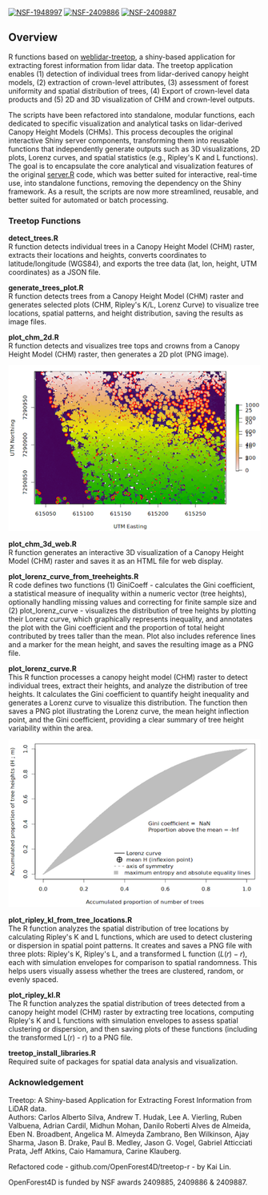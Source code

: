 [![NSF-1948997](https://img.shields.io/badge/NSF-2409885-blue.svg)](https://nsf.gov/awardsearch/showAward?AWD_ID=2409885) [![NSF-2409886](https://img.shields.io/badge/NSF-2409886-blue.svg)](https://nsf.gov/awardsearch/showAward?AWD_ID=2409886) [![NSF-2409887](https://img.shields.io/badge/NSF-2409887-blue.svg)](https://nsf.gov/awardsearch/showAward?AWD_ID=2409887)


## Overview
R functions based on [weblidar-treetop](https://github.com/carlos-alberto-silva/weblidar-treetop/), a shiny-based application for extracting forest information from lidar data. The treetop application enables (1) detection of individual trees from lidar-derived canopy height models, (2) extraction of crown-level attributes, (3) assessment of forest uniformity and spatial distribution of trees, (4) Export of crown-level data products and (5) 2D and 3D visualization of CHM and crown-level outputs.

The scripts have been refactored into standalone, modular functions, each dedicated to specific visualization and analytical tasks on lidar-derived Canopy Height Models (CHMs). This process decouples the original interactive Shiny server components, transforming them into reusable functions that independently generate outputs such as 3D visualizations, 2D plots, Lorenz curves, and spatial statistics (e.g., Ripley's K and L functions). The goal is to encapsulate the core analytical and visualization features of the original [server.R](https://github.com/carlos-alberto-silva/weblidar-treetop/blob/master/inst/app/server.r) code, which was better suited for interactive, real-time use, into standalone functions, removing the dependency on the Shiny framework. As a result, the scripts are now more streamlined, reusable, and better suited for automated or batch processing.

### Treetop Functions

**detect_trees.R**  
R function detects individual trees in a Canopy Height Model (CHM) raster, extracts their locations and heights, converts coordinates to latitude/longitude (WGS84), and exports the tree data (lat, lon, height, UTM coordinates) as a JSON file.

**generate_trees_plot.R**  
R function detects trees from a Canopy Height Model (CHM) raster and generates selected plots (CHM, Ripley's K/L, Lorenz Curve) to visualize tree locations, spatial patterns, and height distribution, saving the results as image files.

**plot_chm_2d.R**  
R function detects and visualizes tree tops and crowns from a Canopy Height Model (CHM) raster, then generates a 2D plot (PNG image).

![CHM 2D Plot](https://raw.githubusercontent.com/OpenForest4D/treetop-r/refs/heads/main/doc/images/chm_plot_2d.png)

**plot_chm_3d_web.R**  
R function generates an interactive 3D visualization of a Canopy Height Model (CHM) raster and saves it as an HTML file for web display.

**plot_lorenz_curve_from_treeheights.R**  
R code defines two functions (1) GiniCoeff - calculates the Gini coefficient, a statistical measure of inequality within a numeric vector (tree heights), optionally handling missing values and correcting for finite sample size and (2) plot_lorenz_curve - visualizes the distribution of tree heights by plotting their Lorenz curve, which graphically represents inequality, and annotates the plot with the Gini coefficient and the proportion of total height contributed by trees taller than the mean. Plot also includes reference lines and a marker for the mean height, and saves the resulting image as a PNG file.

**plot_lorenz_curve.R**  
This R function processes a canopy height model (CHM) raster to detect individual trees, extract their heights, and analyze the distribution of tree heights. It calculates the Gini coefficient to quantify height inequality and generates a Lorenz curve to visualize this distribution. The function then saves a PNG plot illustrating the Lorenz curve, the mean height inflection point, and the Gini coefficient, providing a clear summary of tree height variability within the area.

![Lorenz Curve](https://raw.githubusercontent.com/OpenForest4D/treetop-r/refs/heads/main/doc/images/lorenz_curve.png)

**plot_ripley_kl_from_tree_locations.R**  
The R function analyzes the spatial distribution of tree locations by calculating Ripley's K and L functions, which are used to detect clustering or dispersion in spatial point patterns. It creates and saves a PNG file with three plots: Ripley's K, Ripley's L, and a transformed L function ($L(r) - r$), each with simulation envelopes for comparison to spatial randomness. This helps users visually assess whether the trees are clustered, random, or evenly spaced.

**plot_ripley_kl.R**  
The R function analyzes the spatial distribution of trees detected from a canopy height model (CHM) raster by extracting tree locations, computing Ripley's K and L functions with simulation envelopes to assess spatial clustering or dispersion, and then saving plots of these functions (including the transformed L(r) - r) to a PNG file.

**treetop_install_libraries.R**  
Required suite of packages for spatial data analysis and visualization.

### Acknowledgement

Treetop: A Shiny-based Application for Extracting Forest Information from LiDAR data.  
Authors: Carlos Alberto Silva, Andrew T. Hudak, Lee A. Vierling, Ruben Valbuena, Adrian Cardil, Midhun Mohan, Danilo Roberti Alves de Almeida, Eben N. Broadbent, Angelica M. Almeyda Zambrano, Ben Wilkinson, Ajay Sharma, Jason B. Drake, Paul B. Medley, Jason G. Vogel, Gabriel Atticciati Prata, Jeff Atkins, Caio Hamamura, Carine Klauberg.

Refactored code - github.com/OpenForest4D/treetop-r - by Kai Lin.

OpenForest4D is funded by NSF awards 2409885, 2409886 & 2409887.
